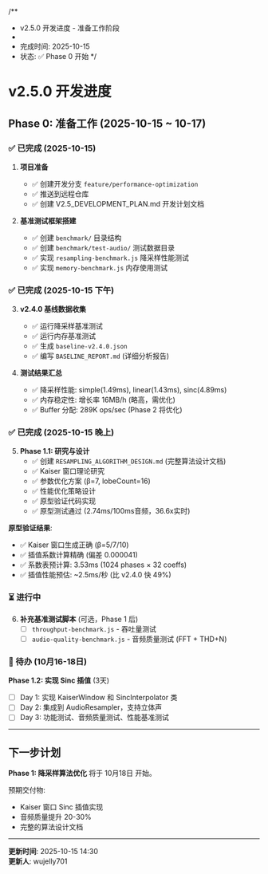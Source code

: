 /**
 * v2.5.0 开发进度 - 准备工作阶段
 * 
 * 完成时间: 2025-10-15
 * 状态: ✅ Phase 0 开始
 */

# v2.5.0 开发进度

## Phase 0: 准备工作 (2025-10-15 ~ 10-17)

### ✅ 已完成 (2025-10-15)

1. **项目准备**
   - ✅ 创建开发分支 `feature/performance-optimization`
   - ✅ 推送到远程仓库
   - ✅ 创建 V2.5_DEVELOPMENT_PLAN.md 开发计划文档

2. **基准测试框架搭建**
   - ✅ 创建 `benchmark/` 目录结构
   - ✅ 创建 `benchmark/test-audio/` 测试数据目录
   - ✅ 实现 `resampling-benchmark.js` 降采样性能测试
   - ✅ 实现 `memory-benchmark.js` 内存使用测试

### ✅ 已完成 (2025-10-15 下午)

3. **v2.4.0 基线数据收集**
   - ✅ 运行降采样基准测试
   - ✅ 运行内存基准测试
   - ✅ 生成 `baseline-v2.4.0.json`
   - ✅ 编写 `BASELINE_REPORT.md` (详细分析报告)

4. **测试结果汇总**
   - ✅ 降采样性能: simple(1.49ms), linear(1.43ms), sinc(4.89ms)
   - ✅ 内存稳定性: 增长率 16MB/h (略高，需优化)
   - ✅ Buffer 分配: 289K ops/sec (Phase 2 将优化)

### ✅ 已完成 (2025-10-15 晚上)

5. **Phase 1.1: 研究与设计**
   - ✅ 创建 `RESAMPLING_ALGORITHM_DESIGN.md` (完整算法设计文档)
   - ✅ Kaiser 窗口理论研究
   - ✅ 参数优化方案 (β=7, lobeCount=16)
   - ✅ 性能优化策略设计
   - ✅ 原型验证代码实现
   - ✅ 原型测试通过 (2.74ms/100ms音频，36.6x实时)

**原型验证结果**:
- ✅ Kaiser 窗口生成正确 (β=5/7/10)
- ✅ 插值系数计算精确 (偏差 0.000041)
- ✅ 系数表预计算: 3.53ms (1024 phases × 32 coeffs)
- ✅ 插值性能预估: ~2.5ms/秒 (比 v2.4.0 快 49%)

### ⏳ 进行中

6. **补充基准测试脚本** (可选，Phase 1 后)
   - [ ] `throughput-benchmark.js` - 吞吐量测试
   - [ ] `audio-quality-benchmark.js` - 音频质量测试 (FFT + THD+N)

### 📅 待办 (10月16-18日)

**Phase 1.2: 实现 Sinc 插值** (3天)
- [ ] Day 1: 实现 KaiserWindow 和 SincInterpolator 类
- [ ] Day 2: 集成到 AudioResampler，支持立体声
- [ ] Day 3: 功能测试、音频质量测试、性能基准测试

---

## 下一步计划

**Phase 1: 降采样算法优化** 将于 10月18日 开始。

预期交付物:
- Kaiser 窗口 Sinc 插值实现
- 音频质量提升 20-30%
- 完整的算法设计文档

---

**更新时间**: 2025-10-15 14:30  
**更新人**: wujelly701
